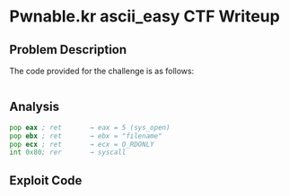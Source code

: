 # Pwnable.kr ascii_easy CTF Writeup

## Problem Description  
The code provided for the challenge is as follows:

```c
```

## Analysis  

```asm
pop eax ; ret       → eax = 5 (sys_open)
pop ebx ; ret       → ebx = "filename"
pop ecx ; ret       → ecx = O_RDONLY
int 0x80; rer       → syscall
```
## Exploit Code
